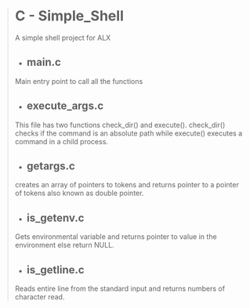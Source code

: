 > # C - Simple_Shell
> A simple shell project for ALX
>
> - ## main.c
> Main entry point to call all the functions
> - ## execute_args.c
> This file has two functions check_dir() and execute(). check_dir() checks if the command is an absolute path while execute() executes a command in a child process.
> - ## getargs.c
> creates an array of pointers to tokens and returns pointer to a pointer of tokens also known as double pointer.
> - ## is_getenv.c
> Gets environmental variable and returns pointer to value in the environment else return NULL.
> - ## is_getline.c
> Reads entire line from the standard input and returns numbers of character read.
